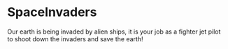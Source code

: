 # SpaceInvaders

Our earth is being invaded by alien ships, it is your job as a fighter jet pilot to shoot down the invaders and save the earth!
